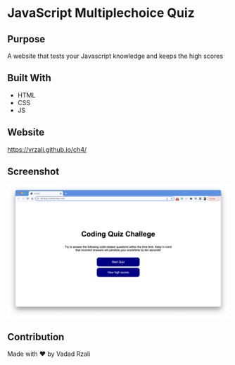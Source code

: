 # JavaScript Multiplechoice Quiz

## Purpose
A website that tests your Javascript knowledge and keeps the high scores

## Built With
* HTML
* CSS
* JS

## Website

https://vrzali.github.io/ch4/

## Screenshot

![main-screen](./resources/main_screen.png)

## Contribution
Made with ❤️ by Vadad Rzali